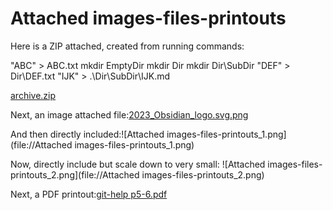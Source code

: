 
# Attached images-files-printouts
Here is a ZIP attached, created from running commands:

&quot;ABC&quot; &gt; ABC.txt
mkdir EmptyDir
mkdir Dir
mkdir Dir\SubDir
&quot;DEF&quot; &gt; Dir\DEF.txt
&quot;IJK&quot; &gt; .\Dir\SubDir\IJK.md

[archive.zip](file://C:/code/diff-onenote-export/Section1/archive.zip)


Next, an image attached file:[2023_Obsidian_logo.svg.png](file://C:/code/diff-onenote-export/Section1/2023_Obsidian_logo.svg.png)

And then directly included:![Attached images-files-printouts_1.png](file://Attached images-files-printouts_1.png)

Now, directly include but scale down to very small:
![Attached images-files-printouts_2.png](file://Attached images-files-printouts_2.png)

Next, a PDF printout:[git-help p5-6.pdf](file://C:/code/diff-onenote-export/Section1/git-help%20p5-6.pdf)
